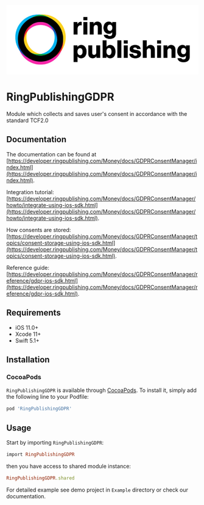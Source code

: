 ![RingPublishing](https://github.com/ringpublishing/RingPublishingGDPR-iOS/raw/master/ringpublishing_logo.jpg)

# RingPublishingGDPR

Module which collects and saves user's consent in accordance with the standard TCF2.0

## Documentation

The documentation can be found at [https://developer.ringpublishing.com/Money/docs/GDPRConsentManager/index.html](https://developer.ringpublishing.com/Money/docs/GDPRConsentManager/index.html).

Integration tutorial:
[https://developer.ringpublishing.com/Money/docs/GDPRConsentManager/howto/integrate-using-ios-sdk.html](https://developer.ringpublishing.com/Money/docs/GDPRConsentManager/howto/integrate-using-ios-sdk.html).

How consents are stored:
[https://developer.ringpublishing.com/Money/docs/GDPRConsentManager/topics/consent-storage-using-ios-sdk.html](https://developer.ringpublishing.com/Money/docs/GDPRConsentManager/topics/consent-storage-using-ios-sdk.html).

Reference guide:
[https://developer.ringpublishing.com/Money/docs/GDPRConsentManager/reference/gdpr-ios-sdk.html](https://developer.ringpublishing.com/Money/docs/GDPRConsentManager/reference/gdpr-ios-sdk.html).

## Requirements

- iOS 11.0+
- Xcode 11+
- Swift 5.1+

## Installation

### CocoaPods

`RingPublishingGDPR` is available through [CocoaPods](https://cocoapods.org). To install it, simply add the following line to your Podfile:

```ruby
pod 'RingPublishingGDPR'
```

## Usage

Start by importing `RingPublishingGDPR`:

```ruby
import RingPublishingGDPR
```

then you have access to shared module instance:

```ruby
RingPublishingGDPR.shared
```

For detailed example see demo project in `Example` directory or check our documentation.
